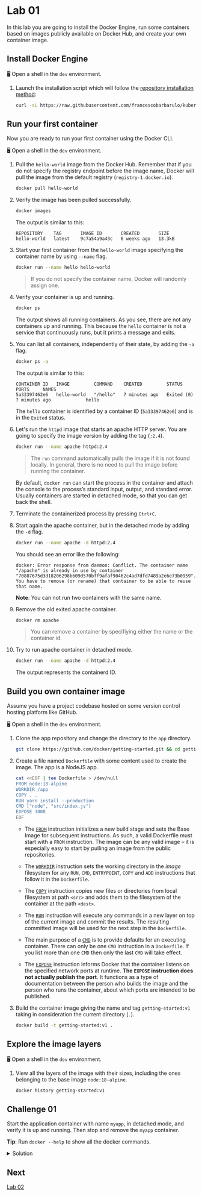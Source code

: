 # Lab 01

In this lab you are going to install the Docker Engine, run some containers based on images publicly available on Docker Hub, and create your own container image.

## Install Docker Engine

🖥️ Open a shell in the `dev` environment.

1. Launch the installation script which will follow the [repository installation method](https://docs.docker.com/engine/install/ubuntu/#install-using-the-repository):

    ```sh
    curl -sL https://raw.githubusercontent.com/francescobarbarulo/kubernetes-starter-pack/main/scripts/docker-install.sh | sh
    ```

## Run your first container

Now you are ready to run your first container using the Docker CLI.

🖥️ Open a shell in the `dev` environment.

1. Pull the `hello-world` image from the Docker Hub. Remember that if you do not specify the registry endpoint before the image name, Docker will pull the image from the default registry (`registry-1.docker.io`).

    ```sh
    docker pull hello-world
    ```

2. Verify the image has been pulled successfully.
    
    ```sh
    docker images
    ```

    The output is similar to this:

    ```plaintext
    REPOSITORY    TAG       IMAGE ID       CREATED       SIZE
    hello-world   latest    9c7a54a9a43c   6 weeks ago   13.3kB
    ```

3. Start your first container from the `hello-world` image specifying the container name by using `--name` flag.

    ```sh
    docker run --name hello hello-world
    ```
    > If you do not specify the container name, Docker will randomly assign one.

4. Verify your container is up and running.

    ```sh
    docker ps
    ```

    The output shows all running containers. As you see, there are not any containers up and running. This because the `hello` container is not a service that continuously runs, but it prints a message and exits.

5. You can list all containers, independently of their state, by adding the `-a` flag.

    ```sh
    docker ps -a
    ```

    The output is similar to this:

    ```plaintext
    CONTAINER ID   IMAGE         COMMAND    CREATED         STATUS                     PORTS     NAMES
    5a33397462e6   hello-world   "/hello"   7 minutes ago   Exited (0) 7 minutes ago             hello
    ```

    The `hello` container is identified by a container ID (`5a33397462e6`) and is in the `Exited` status.

6. Let's run the `httpd` image that starts an apache HTTP server. You are going to specify the image version by adding the tag (`:2.4`).

    ```sh
    docker run --name apache httpd:2.4
    ```
    > The `run` command automatically pulls the image if it is not found locally. In general, there is no need to pull the image before running the container.

    By default, `docker run` can start the process in the container and attach the console to the process’s standard input, output, and standard error.
    Usually containers are started in detached mode, so that you can get back the shell.

7. Terminate the containerized process by pressing `Ctrl+C`.

8. Start again the apache container, but in the detached mode by adding the `-d` flag.

    ```sh
    docker run --name apache -d httpd:2.4
    ```

    You should see an error like the following:

    ```plaintext
    docker: Error response from daemon: Conflict. The container name "/apache" is already in use by container "70887675d3d18206298b609d570bff9afaf90462c4ad7dfd7489a2e6e73b0959". You have to remove (or rename) that container to be able to reuse that name.
    ```

    **Note**: You can not run two containers with the same name.

9. Remove the old exited apache container.

    ```sh
    docker rm apache
    ```
    > You can remove a container by specifiying either the name or the container id.

10. Try to run apache container in detached mode.

    ```sh
    docker run --name apache -d httpd:2.4
    ```

    The output represents the containerd ID.

## Build you own container image

Assume you have a project codebase hosted on some version control hosting platform like GitHub.

🖥️ Open a shell in the `dev` environment.

1. Clone the app repository and change the directory to the `app` directory.

    ```sh
    git clone https://github.com/docker/getting-started.git && cd getting-started/app
    ```

2. Create a file named `Dockerfile` with some content used to create the image. The app is a NodeJS app.

    ```sh
    cat <<EOF | tee Dockerfile > /dev/null
    FROM node:18-alpine
    WORKDIR /app
    COPY . .
    RUN yarn install --production
    CMD ["node", "src/index.js"]
    EXPOSE 3000
    EOF
    ```

    * The [`FROM`](https://docs.docker.com/engine/reference/builder/#from) instruction initializes a new build stage and sets the Base Image for subsequent instructions. As such, a valid Dockerfile must start with a `FROM` instruction. The image can be any valid image – it is especially easy to start by pulling an image from the public repositories.

    * The [`WORKDIR`](https://docs.docker.com/engine/reference/builder/#workdir) instruction sets the working directory in the *image* filesystem for any `RUN`, `CMD`, `ENTRYPOINT`, `COPY` and `ADD` instructions that follow it in the `Dockerfile`.

    * The [`COPY`](https://docs.docker.com/engine/reference/builder/#copy) instruction copies new files or directories from local filesystem at path `<src>` and adds them to the filesystem of the container at the path `<dest>`.

    * The [`RUN`](https://docs.docker.com/engine/reference/builder/#run) instruction will execute any commands in a new layer on top of the current image and commit the results. The resulting committed image will be used for the next step in the `Dockerfile`.

    * The main purpose of a [`CMD`](https://docs.docker.com/engine/reference/builder/#cmd) is to provide defaults for an executing container. There can only be one `CMD` instruction in a `Dockerfile`. If you list more than one `CMD` then only the last `CMD` will take effect.
    
    * The [`EXPOSE`](https://docs.docker.com/engine/reference/builder/#expose) instruction informs Docker that the container listens on the specified network ports at runtime. __The `EXPOSE` instruction does not actually publish the port__. It functions as a type of documentation between the person who builds the image and the person who runs the container, about which ports are intended to be published.

3. Build the container image giving the name and tag `getting-started:v1` taking in consideration the current directory (`.`).

    ```sh
    docker build -t getting-started:v1 .
    ```

## Explore the image layers

🖥️ Open a shell in the `dev` environment.

1. View all the layers of the image with their sizes, including the ones belonging to the base image `node:18-alpine`.

    ```sh
    docker history getting-started:v1
    ```

## Challenge 01

Start the application container with name `myapp`, in detached mode, and verify it is up and running.
Then stop and remove the `myapp` container.

**Tip**: Run `docker --help` to show all the docker commands.

<details>
	<summary>Solution</summary>

  1. Start `myapp` container.

      ```sh
      docker run -d --name myapp getting-started:v1
      ```

      The output is similar to this:

      ```plaintext
      CONTAINER ID   IMAGE                COMMAND                  CREATED         STATUS         PORTS      NAMES
      bb9c561081a8   getting-started:v1   "docker-entrypoint.s…"   4 seconds ago   Up 3 seconds   3000/tcp   myapp
      d082554ae65f   httpd:2.4            "httpd-foreground"       2 days ago      Up 3 minutes   80/tcp     apache
      ```

      At the moment you are not able to access the appication from the browser outside the environment.

  2. Stop the `myapp` container.

      ```sh
      docker stop myapp
      ```

  3. Remove the `myapp` container.

      ```sh
      docker rm myapp
      ```
      > A container can be removed only if it has been previously stopped.

</details>

## Next

[Lab 02](./lab02.md)